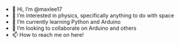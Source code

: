 - 👋 Hi, I’m @maxlee17
- 👀 I’m interested in physics, specifically anything to do with space
- 🌱 I’m currently learning Python and Arduino
- 💞️ I’m looking to collaborate on Arduino and others
- 📫 How to reach me on here!
<!---
maxlee17/maxlee17 is a ✨ special ✨ repository because its `README.md` (this file) appears on your GitHub profile.
You can click the Preview link to take a look at your changes.
--->
